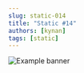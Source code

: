 ```yaml
---
slug: static-014
title: "Static #14"
authors: [kynan]
tags: [static]
---
```


![Example banner](/img/stories/static/014.PNG)
